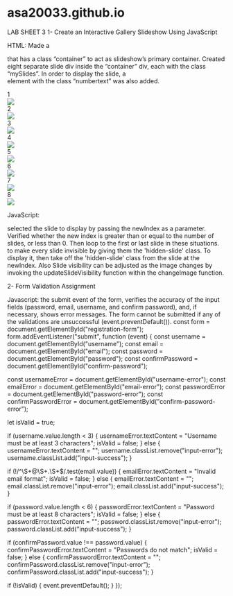 # asa20033.github.io
LAB SHEET 3
1- Create an Interactive Gallery Slideshow Using JavaScript

HTML:
Made a <div> that has a class “container” to act as slideshow’s primary container. Created eight separate slide div inside the “container” div, each with the class “mySlides”. In order to display the slide, a <div> element with the class “numbertext” was also added.

<div class = "container">
    <div class="mySlides">
      <div class="numbertext">1</div>
      <img src="1.jpeg" >
      </div>
      <div class="mySlides">
      <div class="numbertext">2</div>
      <img src="2.jpeg" >
      </div>
      <div class="mySlides">
      <div class="numbertext">3</div>
      <img src="3.jpeg" >
      </div>
      <div class="mySlides">
      <div class="numbertext">4</div>
      <img src="4.jpeg" >
      </div>
      <div class="mySlides">
      <div class="numbertext">5</div>
      <img src="5.jpeg" >
      </div>
      <div class ="mySlides">
      <div class="numbertext">6</div>
      <img src="6.jpeg" >
      </div>
      <div class="mySlides">
      <div class="numbertext">7</div>
      <img src="7.jpeg" >
      </div>
      <div class="mySlides">
      <div class="numbertext">8</div>
      <img src="8.jpeg" >
      </div>
  

JavaScript:

selected the slide to display by passing the newIndex as a parameter.
 Verified whether the new index is greater than or equal to the number of slides, or less than 0. Then loop to the first or last slide in these situations.
to make every slide invisible by giving them the 'hidden-slide' class.
To display it, then take off the 'hidden-slide' class from the slide at the newIndex.
Also Slide visibility can be adjusted as the image changes by invoking the updateSlideVisibility function within the changeImage function.
<script>
    let currentSlide = 1;
showSlide(currentSlide);

function changeSlide(n) {
showSlide(currentSlide += n);
}

function showSlide(n) {
const slides = document.getElementsByClassName("mySlides");

if (n > slides.length) {
currentSlide = 1;
}
if (n < 1) {
currentSlide = slides.length;
}

for (let i = 0; i < slides.length; i++) {
slides[i].style.display = "none";
}

slides[currentSlide - 1].style.display = "block";
}
function updateSlideVisibility(newIndex) {
  const slides = document.getElementsByClassName('slide'); // Assuming you have a class 'slide' for your slide elements

  if (newIndex < 0) {
    // If the new index is less than 0, loop to the last slide
    newIndex = slides.length - 1;
  } else if (newIndex >= slides.length) {
    // If the new index is greater than or equal to the number of slides, loop back to the first slide
    newIndex = 0;
  }

  // Hide all slides by adding the 'hidden-slide' class
  for (let i = 0; i < slides.length; i++) {
    slides[i].classList.add('hidden-slide');
  }

  // Show the slide at the newIndex by removing the 'hidden-slide' class
  slides[newIndex].classList.remove('hidden-slide');
}

  </script>




2- Form Validation Assignment


Javascript:
the submit event of the form, verifies the accuracy of the input fields (password, email, username, and confirm password), and, if necessary, shows error messages. The form cannot be submitted if any of the validations are unsuccessful (event.preventDefault()).
const form = document.getElementById("registration-form");
form.addEventListener("submit", function (event) {
const username = document.getElementById("username");
const email = document.getElementById("email");
const password = document.getElementById("password");
const confirmPassword = document.getElementById("confirm-password");

const usernameError = document.getElementById("username-error");
const emailError = document.getElementById("email-error");
const passwordError = document.getElementById("password-error");
const confirmPasswordError = document.getElementById("confirm-password-error");

let isValid = true;

if (username.value.length < 3) {
usernameError.textContent = "Username must be at least 3 characters";
isValid = false;
} else {
usernameError.textContent = "";
username.classList.remove("input-error");
username.classList.add("input-success");
}

if (!/^\S+@\S+\.\S+$/.test(email.value)) {
emailError.textContent = "Invalid email format";
isValid = false;
} else {
emailError.textContent = "";
email.classList.remove("input-error");
email.classList.add("input-success");
}

if (password.value.length < 6) {
passwordError.textContent = "Password must be at least 8 characters";
isValid = false;
} else {
passwordError.textContent = "";
password.classList.remove("input-error");
password.classList.add("input-success");
}

if (confirmPassword.value !== password.value) {
confirmPasswordError.textContent = "Passwords do not match";
isValid = false;
} else {
confirmPasswordError.textContent = "";
confirmPassword.classList.remove("input-error");
confirmPassword.classList.add("input-success");
}

if (!isValid) {
event.preventDefault();
}
});

  </script>
</body>
</html>



